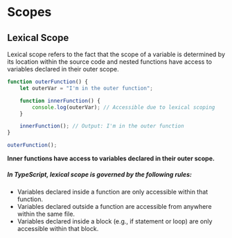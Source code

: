 # Scopes 
## Lexical Scope
Lexical scope refers to the fact that the scope of a variable is determined by its location within the source code and nested functions have access to variables declared in their outer scope.

```ts
function outerFunction() {
    let outerVar = "I'm in the outer function";

    function innerFunction() {
        console.log(outerVar); // Accessible due to lexical scoping
    }

    innerFunction(); // Output: I'm in the outer function
}

outerFunction();
```
**Inner functions have access to variables declared in their outer scope.**

##### In TypeScript, lexical scope is governed by the following rules:

- Variables declared inside a function are only accessible within that function.
- Variables declared outside a function are accessible from anywhere within the same file.
- Variables declared inside a block (e.g., if statement or loop) are only accessible within that block.
